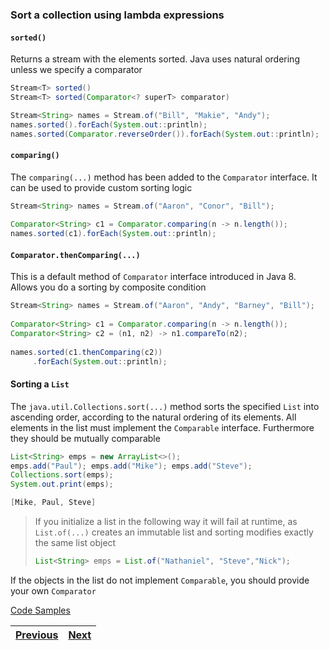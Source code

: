 ### Sort a collection using lambda expressions

#### `sorted()`
Returns a stream with the elements sorted. Java uses natural ordering unless we specify a comparator
```java
Stream<T> sorted()
Stream<T> sorted(Comparator<? superT> comparator)
```

```java
Stream<String> names = Stream.of("Bill", "Makie", "Andy");
names.sorted().forEach(System.out::println);
names.sorted(Comparator.reverseOrder()).forEach(System.out::println);    
```

#### `comparing()`
The `comparing(...)` method has been added to the `Comparator` interface. It can be used to provide custom sorting logic
```java
Stream<String> names = Stream.of("Aaron", "Conor", "Bill");
    
Comparator<String> c1 = Comparator.comparing(n -> n.length());
names.sorted(c1).forEach(System.out::println);
```

#### `Comparator.thenComparing(...)`
This is a default method of `Comparator` interface introduced in Java 8. Allows you do a sorting by composite condition
```java
Stream<String> names = Stream.of("Aaron", "Andy", "Barney", "Bill");
    
Comparator<String> c1 = Comparator.comparing(n -> n.length());
Comparator<String> c2 = (n1, n2) -> n1.compareTo(n2);
    
names.sorted(c1.thenComparing(c2))
     .forEach(System.out::println);
```

#### Sorting a `List`
The `java.util.Collections.sort(...)` method sorts the specified `List` into ascending order, according to the natural 
ordering of its elements. All elements in the list must implement the `Comparable` interface. Furthermore they should 
be mutually comparable

```java
List<String> emps = new ArrayList<>();
emps.add("Paul"); emps.add("Mike"); emps.add("Steve");
Collections.sort(emps);
System.out.print(emps);
```
```java
[Mike, Paul, Steve]
```
> If you initialize a list in the following way it will fail at runtime, as `List.of(...)` creates an immutable list
> and sorting modifies exactly the same list object
> ```java
> List<String> emps = List.of("Nathaniel", "Steve","Nick");
> ``` 

If the objects in the list do not implement `Comparable`, you should provide your own `Comparator`

[Code Samples](/examples/lambda_operations_on_streams/src/sortingCollectionsExamples.java)

| [Previous](perform_calculations_using_count_max_min_average_and_sum_stream_operations.md) | [Next](use_collectors_with_streams_including_the_groupingBy_and_partitioningBy_operation.md) |
| :--------- | ----------: | 